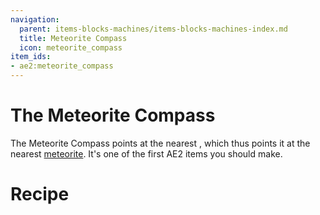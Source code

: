 ```yaml
---
navigation:
  parent: items-blocks-machines/items-blocks-machines-index.md
  title: Meteorite Compass
  icon: meteorite_compass
item_ids:
- ae2:meteorite_compass
---
```

# The Meteorite Compass

<ItemImage id="meteorite_compass" scale="4" />

The Meteorite Compass points at the nearest <ItemLink id="mysterious_cube" />, which thus points it at the nearest
[meteorite](./features/meteorites.md). It's one of the first AE2 items you should make.

# Recipe

<RecipeFor id="meteorite_compass" />